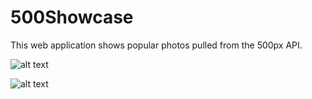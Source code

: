 # 500Showcase

This web application shows popular photos pulled from the 500px API.

![alt text](public/1.png)

![alt text](public/2.png)
